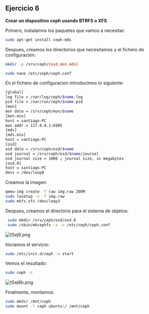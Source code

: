 Ejercicio 6
-----------

**Crear un dispositivo ceph usando BTRFS o XFS**

Primero, instalamos los paquetes que vamos a necesitar:
```bash
sudo apt-get install ceph-mds
```

Despues, creamos los directorios que necesitamos y el fichero de configuración:
```bash
mkdir -p /srv/ceph/{osd,mon,mds}

sudo nano /etc/ceph/ceph.conf
```

En el fichero de configuracion introducimos lo siguiente:
```bash
[global]
log file = /var/log/ceph/$name.log
pid file = /var/run/ceph/$name.pid
[mon]
mon data = /srv/ceph/mon/$name
[mon.mio]
host = santiago-PC
mon addr = 127.0.0.1:6985
[mds]
[mds.mio]
host = santiago-PC
[osd]
osd data = /srv/ceph/osd/$name
osd journal = /srv/ceph/osd/$name/journal
osd journal size = 1000 ; journal size, in megabytes
[osd.0]
host = santiago-PC
devs = /dev/loop0
```

Creamos la imagen:
```bash
qemu-img create -f raw img.raw 200M
sudo losetup -v -f img.raw
sudo mkfs.xfs /dev/loop3
```

Despues, creamos el directorio para el sistema de objetos:
```bash
 sudo mkdir /srv/ceph/osd/osd.0
 sudo /sbin/mkcephfs -a -c /etc/ceph/ceph.conf 
 ```

![t5ej6.png](https://raw.githubusercontent.com/albertomoreno/iv-images/master/t5ej6.png)

Iniciamos el servicio:
```bash
sudo /etc/init.d/ceph -a start
```

Vemos el resultado:
```bash
sudo ceph -s
```
![t5ej6b.png](https://raw.githubusercontent.com/albertomoreno/iv-images/master/t5ej6b.png)

Finalmente, montamos:
```bash
sudo mkdir /mnt/ceph
sudo mount -t ceph ubuntu:/ /mnt/ceph
```



